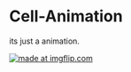# Cell-Animation
its just a animation.


<a href="https://imgflip.com/gif/34mcx3"><img src="https://i.imgflip.com/34mcx3.gif" title="made at imgflip.com"/></a>
